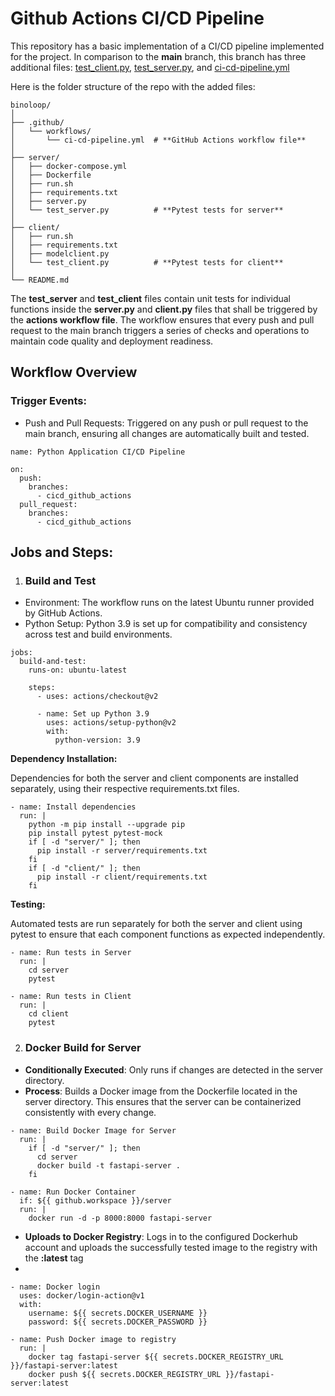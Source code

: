 # Github Actions CI/CD Pipeline

This repository has a basic implementation of a CI/CD pipeline implemented for the project. In comparison to the **main** branch, this branch has three additional files: [test_client.py](https://github.com/abhimazu/binoloop/blob/cicd_github_actions/client/test_client.py), [test_server.py](https://github.com/abhimazu/binoloop/blob/cicd_github_actions/server/test_server.py), and [ci-cd-pipeline.yml](https://github.com/abhimazu/binoloop/blob/cicd_github_actions/.github/workflows/ci-cd-pipeline.yml)

Here is the folder structure of the repo with the added files:

```
binoloop/
│
├── .github/
│   └── workflows/
│       └── ci-cd-pipeline.yml  # **GitHub Actions workflow file**
│
├── server/
│   ├── docker-compose.yml
│   ├── Dockerfile
│   ├── run.sh
│   ├── requirements.txt
│   ├── server.py
│   └── test_server.py          # **Pytest tests for server**
│
├── client/
│   ├── run.sh
│   ├── requirements.txt
│   ├── modelclient.py
│   └── test_client.py          # **Pytest tests for client**
│
└── README.md                   
```

The **test_server** and **test_client** files contain unit tests for individual functions inside the **server.py** and **client.py** files that shall be triggered by the **actions workflow file**. The workflow ensures that every push and pull request to the main branch triggers a series of checks and operations to maintain code quality and deployment readiness.

## Workflow Overview

### Trigger Events:

- Push and Pull Requests: Triggered on any push or pull request to the main branch, ensuring all changes are automatically built and tested.

```
name: Python Application CI/CD Pipeline

on:
  push:
    branches:
      - cicd_github_actions
  pull_request:
    branches:
      - cicd_github_actions
```

## Jobs and Steps:

1. ### Build and Test

- Environment: The workflow runs on the latest Ubuntu runner provided by GitHub Actions.
- Python Setup: Python 3.9 is set up for compatibility and consistency across test and build environments.

```
jobs:
  build-and-test:
    runs-on: ubuntu-latest

    steps:
      - uses: actions/checkout@v2

      - name: Set up Python 3.9
        uses: actions/setup-python@v2
        with:
          python-version: 3.9
```

**Dependency Installation:**

Dependencies for both the server and client components are installed separately, using their respective requirements.txt files.

```
- name: Install dependencies
  run: |
    python -m pip install --upgrade pip
    pip install pytest pytest-mock
    if [ -d "server/" ]; then
      pip install -r server/requirements.txt
    fi
    if [ -d "client/" ]; then
      pip install -r client/requirements.txt
    fi
```

**Testing:**

Automated tests are run separately for both the server and client using pytest to ensure that each component functions as expected independently.

```
- name: Run tests in Server
  run: |
    cd server
    pytest

- name: Run tests in Client
  run: |
    cd client
    pytest
  ```

2. ### Docker Build for Server

- **Conditionally Executed**: Only runs if changes are detected in the server directory.
- **Process**: Builds a Docker image from the Dockerfile located in the server directory. This ensures that the server can be containerized consistently with every change.

```
- name: Build Docker Image for Server
  run: |
    if [ -d "server/" ]; then
      cd server
      docker build -t fastapi-server .
    fi

- name: Run Docker Container
  if: ${{ github.workspace }}/server
  run: |
    docker run -d -p 8000:8000 fastapi-server
```
- **Uploads to Docker Registry**: Logs in to the configured Dockerhub account and uploads the successfully tested image to the registry with the **:latest** tag
- 
```
- name: Docker login
  uses: docker/login-action@v1
  with:
    username: ${{ secrets.DOCKER_USERNAME }}
    password: ${{ secrets.DOCKER_PASSWORD }}

- name: Push Docker image to registry
  run: |
    docker tag fastapi-server ${{ secrets.DOCKER_REGISTRY_URL }}/fastapi-server:latest
    docker push ${{ secrets.DOCKER_REGISTRY_URL }}/fastapi-server:latest
```
